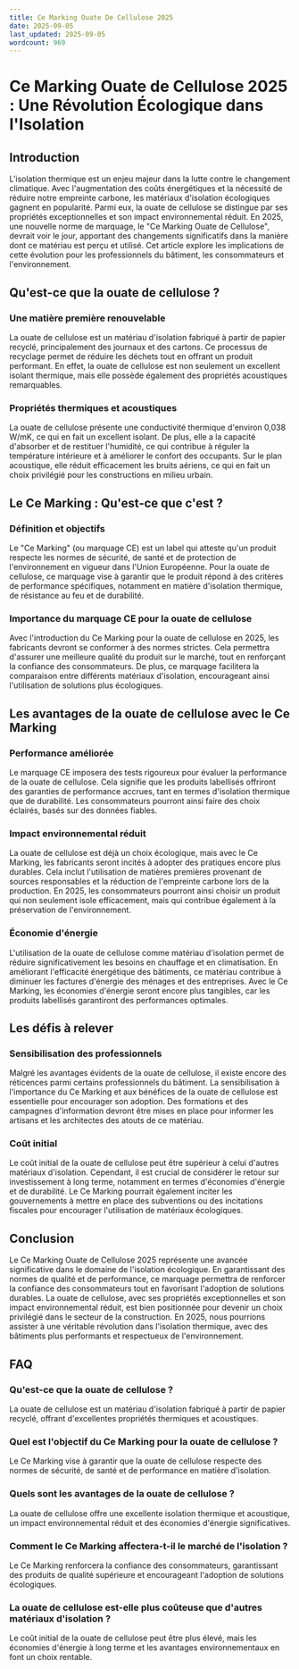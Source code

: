 ```yaml
---
title: Ce Marking Ouate De Cellulose 2025
date: 2025-09-05
last_updated: 2025-09-05
wordcount: 969
---
```


# Ce Marking Ouate de Cellulose 2025 : Une Révolution Écologique dans l'Isolation

## Introduction

L’isolation thermique est un enjeu majeur dans la lutte contre le changement climatique. Avec l'augmentation des coûts énergétiques et la nécessité de réduire notre empreinte carbone, les matériaux d'isolation écologiques gagnent en popularité. Parmi eux, la ouate de cellulose se distingue par ses propriétés exceptionnelles et son impact environnemental réduit. En 2025, une nouvelle norme de marquage, le "Ce Marking Ouate de Cellulose", devrait voir le jour, apportant des changements significatifs dans la manière dont ce matériau est perçu et utilisé. Cet article explore les implications de cette évolution pour les professionnels du bâtiment, les consommateurs et l'environnement.

## Qu'est-ce que la ouate de cellulose ?

### Une matière première renouvelable

La ouate de cellulose est un matériau d'isolation fabriqué à partir de papier recyclé, principalement des journaux et des cartons. Ce processus de recyclage permet de réduire les déchets tout en offrant un produit performant. En effet, la ouate de cellulose est non seulement un excellent isolant thermique, mais elle possède également des propriétés acoustiques remarquables.

### Propriétés thermiques et acoustiques

La ouate de cellulose présente une conductivité thermique d'environ 0,038 W/mK, ce qui en fait un excellent isolant. De plus, elle a la capacité d'absorber et de restituer l'humidité, ce qui contribue à réguler la température intérieure et à améliorer le confort des occupants. Sur le plan acoustique, elle réduit efficacement les bruits aériens, ce qui en fait un choix privilégié pour les constructions en milieu urbain.

## Le Ce Marking : Qu'est-ce que c'est ?

### Définition et objectifs

Le "Ce Marking" (ou marquage CE) est un label qui atteste qu'un produit respecte les normes de sécurité, de santé et de protection de l'environnement en vigueur dans l'Union Européenne. Pour la ouate de cellulose, ce marquage vise à garantir que le produit répond à des critères de performance spécifiques, notamment en matière d'isolation thermique, de résistance au feu et de durabilité.

### Importance du marquage CE pour la ouate de cellulose

Avec l'introduction du Ce Marking pour la ouate de cellulose en 2025, les fabricants devront se conformer à des normes strictes. Cela permettra d'assurer une meilleure qualité du produit sur le marché, tout en renforçant la confiance des consommateurs. De plus, ce marquage facilitera la comparaison entre différents matériaux d'isolation, encourageant ainsi l'utilisation de solutions plus écologiques.

## Les avantages de la ouate de cellulose avec le Ce Marking

### Performance améliorée

Le marquage CE imposera des tests rigoureux pour évaluer la performance de la ouate de cellulose. Cela signifie que les produits labellisés offriront des garanties de performance accrues, tant en termes d'isolation thermique que de durabilité. Les consommateurs pourront ainsi faire des choix éclairés, basés sur des données fiables.

### Impact environnemental réduit

La ouate de cellulose est déjà un choix écologique, mais avec le Ce Marking, les fabricants seront incités à adopter des pratiques encore plus durables. Cela inclut l'utilisation de matières premières provenant de sources responsables et la réduction de l'empreinte carbone lors de la production. En 2025, les consommateurs pourront ainsi choisir un produit qui non seulement isole efficacement, mais qui contribue également à la préservation de l'environnement.

### Économie d'énergie

L'utilisation de la ouate de cellulose comme matériau d'isolation permet de réduire significativement les besoins en chauffage et en climatisation. En améliorant l'efficacité énergétique des bâtiments, ce matériau contribue à diminuer les factures d'énergie des ménages et des entreprises. Avec le Ce Marking, les économies d'énergie seront encore plus tangibles, car les produits labellisés garantiront des performances optimales.

## Les défis à relever

### Sensibilisation des professionnels

Malgré les avantages évidents de la ouate de cellulose, il existe encore des réticences parmi certains professionnels du bâtiment. La sensibilisation à l'importance du Ce Marking et aux bénéfices de la ouate de cellulose est essentielle pour encourager son adoption. Des formations et des campagnes d'information devront être mises en place pour informer les artisans et les architectes des atouts de ce matériau.

### Coût initial

Le coût initial de la ouate de cellulose peut être supérieur à celui d'autres matériaux d'isolation. Cependant, il est crucial de considérer le retour sur investissement à long terme, notamment en termes d'économies d'énergie et de durabilité. Le Ce Marking pourrait également inciter les gouvernements à mettre en place des subventions ou des incitations fiscales pour encourager l'utilisation de matériaux écologiques.

## Conclusion

Le Ce Marking Ouate de Cellulose 2025 représente une avancée significative dans le domaine de l'isolation écologique. En garantissant des normes de qualité et de performance, ce marquage permettra de renforcer la confiance des consommateurs tout en favorisant l'adoption de solutions durables. La ouate de cellulose, avec ses propriétés exceptionnelles et son impact environnemental réduit, est bien positionnée pour devenir un choix privilégié dans le secteur de la construction. En 2025, nous pourrions assister à une véritable révolution dans l'isolation thermique, avec des bâtiments plus performants et respectueux de l'environnement.

## FAQ

### Qu'est-ce que la ouate de cellulose ?

La ouate de cellulose est un matériau d'isolation fabriqué à partir de papier recyclé, offrant d'excellentes propriétés thermiques et acoustiques.

### Quel est l'objectif du Ce Marking pour la ouate de cellulose ?

Le Ce Marking vise à garantir que la ouate de cellulose respecte des normes de sécurité, de santé et de performance en matière d'isolation.

### Quels sont les avantages de la ouate de cellulose ?

La ouate de cellulose offre une excellente isolation thermique et acoustique, un impact environnemental réduit et des économies d'énergie significatives.

### Comment le Ce Marking affectera-t-il le marché de l'isolation ?

Le Ce Marking renforcera la confiance des consommateurs, garantissant des produits de qualité supérieure et encourageant l'adoption de solutions écologiques.

### La ouate de cellulose est-elle plus coûteuse que d'autres matériaux d'isolation ?

Le coût initial de la ouate de cellulose peut être plus élevé, mais les économies d'énergie à long terme et les avantages environnementaux en font un choix rentable.